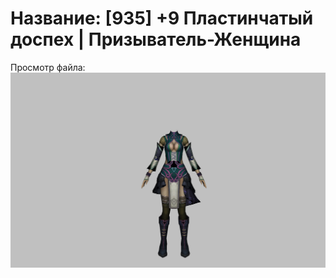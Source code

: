 # Название: [935] +9 Пластинчатый доспех | Призыватель-Женщина

Просмотр файла:
![p090001.png](p090001.png)